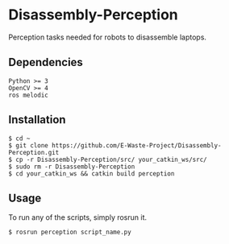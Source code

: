 # Disassembly-Perception
Perception tasks needed for robots to disassemble laptops.

## Dependencies
```
Python >= 3
OpenCV >= 4
ros melodic
```

## Installation
```shell
$ cd ~
$ git clone https://github.com/E-Waste-Project/Disassembly-Perception.git
$ cp -r Disassembly-Perception/src/ your_catkin_ws/src/
$ sudo rm -r Disassembly-Perception
$ cd your_catkin_ws && catkin build perception
```

## Usage
To run any of the scripts, simply rosrun it.
```
$ rosrun perception script_name.py
```

